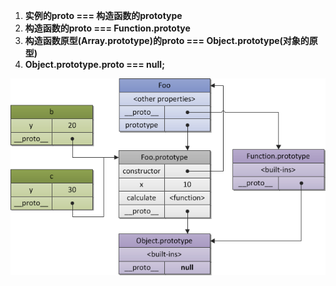 1. **实例的proto === 构造函数的prototype**
2. **构造函数的proto === Function.prototye**
3. **构造函数原型(Array.prototype)的proto === Object.prototype(对象的原型)**
4. **Object.prototype.proto === null;**

![原型图](prototype.png)